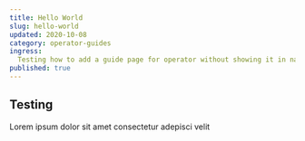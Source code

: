```yaml
---
title: Hello World
slug: hello-world
updated: 2020-10-08
category: operator-guides
ingress:
  Testing how to add a guide page for operator without showing it in navigation.
published: true
---
```


## Testing

Lorem ipsum dolor sit amet consectetur adepisci velit
